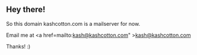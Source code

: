 ## Hey there!

So this domain kashcotton.com is a mailserver for now.

Email me at <a href=mailto:kash@kashcotton.com" >kash@kashcotton.com</a>  

Thanks! :)
